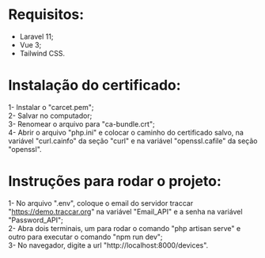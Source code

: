 # Requisitos:

- Laravel 11;
- Vue 3;
- Tailwind CSS.
  
# Instalação do certificado:

1- Instalar o "carcet.pem";\
2- Salvar no computador;\
3- Renomear o arquivo para "ca-bundle.crt";\
4- Abrir o arquivo "php.ini" e colocar o caminho do certificado salvo, na variável "curl.cainfo" da seção "curl" e na variável "openssl.cafile" da seção "openssl".

# Instruções para rodar o projeto:

1- No arquivo ".env", coloque o email do servidor traccar "https://demo.traccar.org" na variável "Email_API" e a senha na variável "Password_API";\
2- Abra dois terminais, um para rodar o comando "php artisan serve" e outro para executar o comando "npm run dev";\
3- No navegador, digite a url "http://localhost:8000/devices".